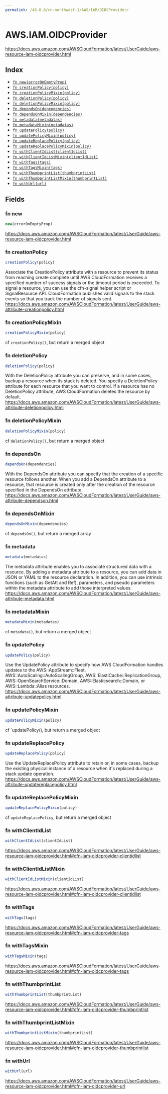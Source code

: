 ```yaml
---
permalink: /48.0.0/cn-northwest-1/AWS/IAM/OIDCProvider/
---
```


# AWS.IAM.OIDCProvider

https://docs.aws.amazon.com/AWSCloudFormation/latest/UserGuide/aws-resource-iam-oidcprovider.html

## Index

* [`fn new(errorOnEmptyProp)`](#fn-new)
* [`fn creationPolicy(policy)`](#fn-creationpolicy)
* [`fn creationPolicyMixin(policy)`](#fn-creationpolicymixin)
* [`fn deletionPolicy(policy)`](#fn-deletionpolicy)
* [`fn deletionPolicyMixin(policy)`](#fn-deletionpolicymixin)
* [`fn dependsOn(dependencies)`](#fn-dependson)
* [`fn dependsOnMixin(dependencies)`](#fn-dependsonmixin)
* [`fn metadata(metadatas)`](#fn-metadata)
* [`fn metadataMixin(metadatas)`](#fn-metadatamixin)
* [`fn updatePolicy(policy)`](#fn-updatepolicy)
* [`fn updatePolicyMixin(policy)`](#fn-updatepolicymixin)
* [`fn updateReplacePolicy(policy)`](#fn-updatereplacepolicy)
* [`fn updateReplacePolicyMixin(policy)`](#fn-updatereplacepolicymixin)
* [`fn withClientIdList(clientIdList)`](#fn-withclientidlist)
* [`fn withClientIdListMixin(clientIdList)`](#fn-withclientidlistmixin)
* [`fn withTags(tags)`](#fn-withtags)
* [`fn withTagsMixin(tags)`](#fn-withtagsmixin)
* [`fn withThumbprintList(thumbprintList)`](#fn-withthumbprintlist)
* [`fn withThumbprintListMixin(thumbprintList)`](#fn-withthumbprintlistmixin)
* [`fn withUrl(url)`](#fn-withurl)

## Fields

### fn new

```ts
new(errorOnEmptyProp)
```

https://docs.aws.amazon.com/AWSCloudFormation/latest/UserGuide/aws-resource-iam-oidcprovider.html

### fn creationPolicy

```ts
creationPolicy(policy)
```

Associate the CreationPolicy attribute with a resource to prevent its status from reaching create complete until AWS CloudFormation receives a specified number of success signals or the timeout period is exceeded. To signal a resource, you can use the cfn-signal helper script or SignalResource API. CloudFormation publishes valid signals to the stack events so that you track the number of signals sent. 
https://docs.aws.amazon.com/AWSCloudFormation/latest/UserGuide/aws-attribute-creationpolicy.html

### fn creationPolicyMixin

```ts
creationPolicyMixin(policy)
```

cf `creationPolicy()`, but return a merged object

### fn deletionPolicy

```ts
deletionPolicy(policy)
```

With the DeletionPolicy attribute you can preserve, and in some cases, backup a resource when its stack is deleted. You specify a DeletionPolicy attribute for each resource that you want to control. If a resource has no DeletionPolicy attribute, AWS CloudFormation deletes the resource by default. 
https://docs.aws.amazon.com/AWSCloudFormation/latest/UserGuide/aws-attribute-deletionpolicy.html

### fn deletionPolicyMixin

```ts
deletionPolicyMixin(policy)
```

cf `deletionPolicy()`, but return a merged object

### fn dependsOn

```ts
dependsOn(dependencies)
```

With the DependsOn attribute you can specify that the creation of a specific resource follows another. When you add a DependsOn attribute to a resource, that resource is created only after the creation of the resource specified in the DependsOn attribute. 
https://docs.aws.amazon.com/AWSCloudFormation/latest/UserGuide/aws-attribute-dependson.html

### fn dependsOnMixin

```ts
dependsOnMixin(dependencies)
```

cf `dependsOn()`, but return a merged array

### fn metadata

```ts
metadata(metadatas)
```

The metadata attribute enables you to associate structured data with a resource. By adding a metadata attribute to a resource, you can add data in JSON or YAML to the resource declaration. In addition, you can use intrinsic functions (such as GetAtt and Ref), parameters, and pseudo parameters within the metadata attribute to add those interpreted values. 
https://docs.aws.amazon.com/AWSCloudFormation/latest/UserGuide/aws-attribute-metadata.html

### fn metadataMixin

```ts
metadataMixin(metadatas)
```

cf `metadata()`, but return a merged object

### fn updatePolicy

```ts
updatePolicy(policy)
```

Use the UpdatePolicy attribute to specify how AWS CloudFormation handles updates to the AWS::AppStream::Fleet, AWS::AutoScaling::AutoScalingGroup, AWS::ElastiCache::ReplicationGroup, AWS::OpenSearchService::Domain, AWS::Elasticsearch::Domain, or AWS::Lambda::Alias resources. 
https://docs.aws.amazon.com/AWSCloudFormation/latest/UserGuide/aws-attribute-updatepolicy.html

### fn updatePolicyMixin

```ts
updatePolicyMixin(policy)
```

cf `updatePolicy(), but return a merged object

### fn updateReplacePolicy

```ts
updateReplacePolicy(policy)
```

Use the UpdateReplacePolicy attribute to retain or, in some cases, backup the existing physical instance of a resource when it's replaced during a stack update operation. 
https://docs.aws.amazon.com/AWSCloudFormation/latest/UserGuide/aws-attribute-updatereplacepolicy.html

### fn updateReplacePolicyMixin

```ts
updateReplacePolicyMixin(policy)
```

cf `updateReplacePolicy`, but return a merged object

### fn withClientIdList

```ts
withClientIdList(clientIdList)
```

https://docs.aws.amazon.com/AWSCloudFormation/latest/UserGuide/aws-resource-iam-oidcprovider.html#cfn-iam-oidcprovider-clientidlist

### fn withClientIdListMixin

```ts
withClientIdListMixin(clientIdList)
```

https://docs.aws.amazon.com/AWSCloudFormation/latest/UserGuide/aws-resource-iam-oidcprovider.html#cfn-iam-oidcprovider-clientidlist

### fn withTags

```ts
withTags(tags)
```

https://docs.aws.amazon.com/AWSCloudFormation/latest/UserGuide/aws-resource-iam-oidcprovider.html#cfn-iam-oidcprovider-tags

### fn withTagsMixin

```ts
withTagsMixin(tags)
```

https://docs.aws.amazon.com/AWSCloudFormation/latest/UserGuide/aws-resource-iam-oidcprovider.html#cfn-iam-oidcprovider-tags

### fn withThumbprintList

```ts
withThumbprintList(thumbprintList)
```

https://docs.aws.amazon.com/AWSCloudFormation/latest/UserGuide/aws-resource-iam-oidcprovider.html#cfn-iam-oidcprovider-thumbprintlist

### fn withThumbprintListMixin

```ts
withThumbprintListMixin(thumbprintList)
```

https://docs.aws.amazon.com/AWSCloudFormation/latest/UserGuide/aws-resource-iam-oidcprovider.html#cfn-iam-oidcprovider-thumbprintlist

### fn withUrl

```ts
withUrl(url)
```

https://docs.aws.amazon.com/AWSCloudFormation/latest/UserGuide/aws-resource-iam-oidcprovider.html#cfn-iam-oidcprovider-url